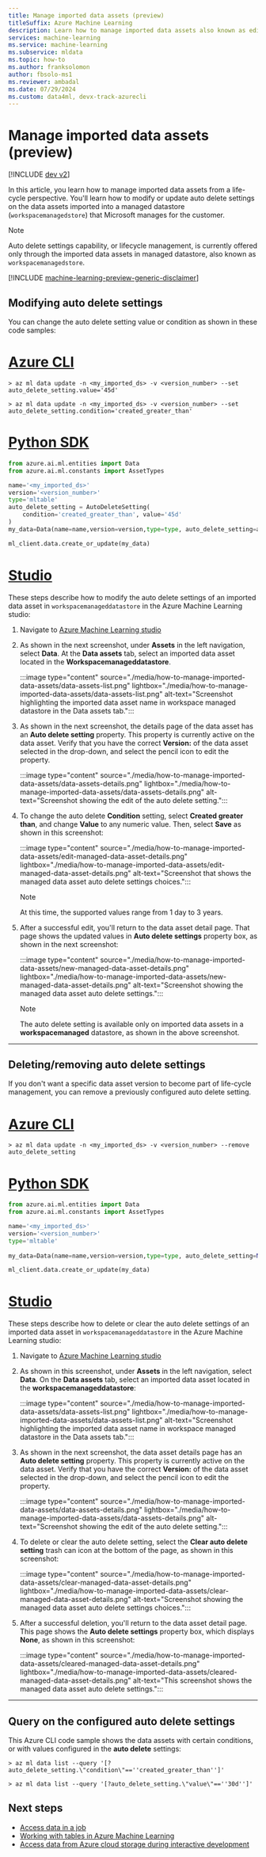 ```yaml
---
title: Manage imported data assets (preview)
titleSuffix: Azure Machine Learning
description: Learn how to manage imported data assets also known as edit autodeletion.
services: machine-learning
ms.service: machine-learning
ms.subservice: mldata
ms.topic: how-to
ms.author: franksolomon
author: fbsolo-ms1
ms.reviewer: ambadal
ms.date: 07/29/2024
ms.custom: data4ml, devx-track-azurecli
---
```


# Manage imported data assets (preview)

[!INCLUDE [dev v2](includes/machine-learning-dev-v2.md)]

In this article, you learn how to manage imported data assets from a life-cycle perspective. You'll learn how to modify or update auto delete settings on the data assets imported into a managed datastore (`workspacemanagedstore`) that Microsoft manages for the customer.

> [!NOTE]
> Auto delete settings capability, or lifecycle management, is currently offered only through the imported data assets in managed datastore, also known as `workspacemanagedstore`.

[!INCLUDE [machine-learning-preview-generic-disclaimer](includes/machine-learning-preview-generic-disclaimer.md)]

## Modifying auto delete settings

You can change the auto delete setting value or condition as shown in these code samples:

# [Azure CLI](#tab/cli)

```cli
> az ml data update -n <my_imported_ds> -v <version_number> --set auto_delete_setting.value='45d'

> az ml data update -n <my_imported_ds> -v <version_number> --set auto_delete_setting.condition='created_greater_than'

```

# [Python SDK](#tab/python)
```python
from azure.ai.ml.entities import Data 
from azure.ai.ml.constants import AssetTypes 

name='<my_imported_ds>'
version='<version_number>'
type='mltable'
auto_delete_setting = AutoDeleteSetting(
    condition='created_greater_than', value='45d'
) 
my_data=Data(name=name,version=version,type=type, auto_delete_setting=auto_delete_setting)

ml_client.data.create_or_update(my_data) 

```

# [Studio](#tab/azure-studio)

These steps describe how to modify the auto delete settings of an imported data asset in `workspacemanageddatastore` in the Azure Machine Learning studio:

1. Navigate to [Azure Machine Learning studio](https://ml.azure.com)

1. As shown in the next screenshot, under **Assets** in the left navigation, select **Data**. At the **Data assets** tab, select an imported data asset located in the **Workspacemanageddatastore**.

   :::image type="content" source="./media/how-to-manage-imported-data-assets/data-assets-list.png" lightbox="./media/how-to-manage-imported-data-assets/data-assets-list.png" alt-text="Screenshot highlighting the imported data asset name in workspace managed datastore in the Data assets tab.":::

1. As shown in the next screenshot, the details page of the data asset has an **Auto delete setting** property. This property is currently active on the data asset. Verify that you have the correct **Version:** of the data asset selected in the drop-down, and select the pencil icon to edit the property.

   :::image type="content" source="./media/how-to-manage-imported-data-assets/data-assets-details.png" lightbox="./media/how-to-manage-imported-data-assets/data-assets-details.png" alt-text="Screenshot showing the edit of the auto delete setting.":::

1. To change the auto delete **Condition** setting, select **Created greater than**, and change **Value** to any numeric value. Then, select **Save** as shown in this screenshot:

   :::image type="content" source="./media/how-to-manage-imported-data-assets/edit-managed-data-asset-details.png" lightbox="./media/how-to-manage-imported-data-assets/edit-managed-data-asset-details.png" alt-text="Screenshot that shows the managed data asset auto delete settings choices.":::

   > [!NOTE]
   > At this time, the supported values range from 1 day to 3 years.

1. After a successful edit, you'll return to the data asset detail page. That page shows the updated values in **Auto delete settings** property box, as shown in the next screenshot:

   :::image type="content" source="./media/how-to-manage-imported-data-assets/new-managed-data-asset-details.png" lightbox="./media/how-to-manage-imported-data-assets/new-managed-data-asset-details.png" alt-text="Screenshot showing the managed data asset auto delete settings.":::

   > [!NOTE]
   > The auto delete setting is available only on imported data assets in a **workspacemanaged** datastore, as shown in the above screenshot.

---

## Deleting/removing auto delete settings

If you don't want a specific data asset version to become part of life-cycle management, you can remove a previously configured auto delete setting.

# [Azure CLI](#tab/cli)

```cli
> az ml data update -n <my_imported_ds> -v <version_number> --remove auto_delete_setting

```

# [Python SDK](#tab/python)
```python
from azure.ai.ml.entities import Data 
from azure.ai.ml.constants import AssetTypes 

name='<my_imported_ds>'
version='<version_number>'
type='mltable'
 
my_data=Data(name=name,version=version,type=type, auto_delete_setting=None)

ml_client.data.create_or_update(my_data) 

```
# [Studio](#tab/azure-studio)

These steps describe how to delete or clear the auto delete settings of an imported data asset in `workspacemanageddatastore` in the Azure Machine Learning studio:

1. Navigate to [Azure Machine Learning studio](https://ml.azure.com)

1. As shown in this screenshot, under **Assets** in the left navigation, select **Data**. On the **Data assets** tab, select an imported data asset located in the **workspacemanageddatastore**:

   :::image type="content" source="./media/how-to-manage-imported-data-assets/data-assets-list.png" lightbox="./media/how-to-manage-imported-data-assets/data-assets-list.png" alt-text="Screenshot highlighting the imported data asset name in workspace managed datastore in the Data assets tab.":::

1. As shown in the next screenshot, the data asset details page has an **Auto delete setting** property. This property is currently active on the data asset. Verify that you have the correct **Version:** of the data asset selected in the drop-down, and select the pencil icon to edit the property.

   :::image type="content" source="./media/how-to-manage-imported-data-assets/data-assets-details.png" lightbox="./media/how-to-manage-imported-data-assets/data-assets-details.png" alt-text="Screenshot showing the edit of the auto delete setting.":::

1. To delete or clear the auto delete setting, select the **Clear auto delete setting** trash can icon at the bottom of the page, as shown in this screenshot:

   :::image type="content" source="./media/how-to-manage-imported-data-assets/clear-managed-data-asset-details.png" lightbox="./media/how-to-manage-imported-data-assets/clear-managed-data-asset-details.png" alt-text="Screenshot showing the managed data asset auto delete settings choices.":::

1. After a successful deletion, you'll return to the data asset detail page. This page shows the **Auto delete settings** property box, which displays **None**, as shown in this screenshot:

   :::image type="content" source="./media/how-to-manage-imported-data-assets/cleared-managed-data-asset-details.png" lightbox="./media/how-to-manage-imported-data-assets/cleared-managed-data-asset-details.png" alt-text="This screenshot shows the managed data asset auto delete settings.":::
---

## Query on the configured auto delete settings

This Azure CLI code sample shows the data assets with certain conditions, or with values configured in the **auto delete** settings:

```cli
> az ml data list --query '[?auto_delete_setting.\"condition\"==''created_greater_than'']'

> az ml data list --query '[?auto_delete_setting.\"value\"==''30d'']'
```

## Next steps

- [Access data in a job](how-to-read-write-data-v2.md#access-data-in-a-job)
- [Working with tables in Azure Machine Learning](how-to-mltable.md)
- [Access data from Azure cloud storage during interactive development](how-to-access-data-interactive.md)
